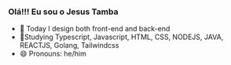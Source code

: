 ### Olá!!! Eu sou o Jesus Tamba 

- 🔭 Today I design both front-end and back-end
- 🌱Studying Typescript, Javascript, HTML, CSS, NODEJS, JAVA, REACTJS, Golang, Tailwindcss
- 😄 Pronouns: he/him
